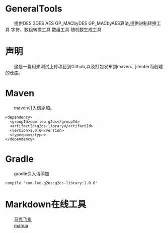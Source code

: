 # GeneralTools

　　提供DES 3DES AES GP_MACbyDES GP_MACbyAES算法,提供进制转换工具 字符、数组转换工具 数组工具 随机数生成工具

# 声明

　　这是一篇用来测试上传项目到Github,以及打包发布到maven、jcenter而创建的仓库。

# Maven

　　maven引入请添加。
```
<dependency>
  <groupId>com.leo.g2os</groupId>
  <artifactId>g2os-library</artifactId>
  <version>1.0.0</version>
  <type>pom</type>
</dependency>
```

# Gradle

　　gradle引入请添加
```
compile 'com.leo.g2os:g2os-library:1.0.0'
```

# Markdown在线工具

　　[马克飞象](https://maxiang.io/)<br>
　　[mahua](https://mahua.jser.me/)

